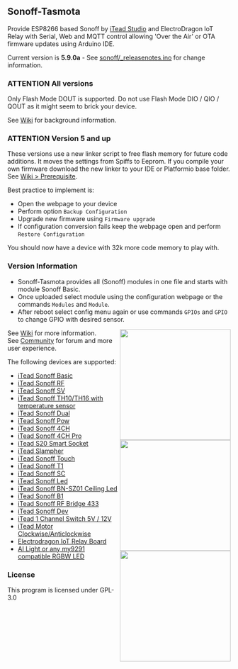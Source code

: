 ## Sonoff-Tasmota
Provide ESP8266 based Sonoff by [iTead Studio](https://www.itead.cc/) and ElectroDragon IoT Relay with Serial, Web and MQTT control allowing 'Over the Air' or OTA firmware updates using Arduino IDE.

Current version is **5.9.0a** - See [sonoff/_releasenotes.ino](https://github.com/arendst/Sonoff-Tasmota/blob/development/sonoff/_releasenotes.ino) for change information.

### ATTENTION All versions

Only Flash Mode DOUT is supported. Do not use Flash Mode DIO / QIO / QOUT as it might seem to brick your device.

See [Wiki](https://github.com/arendst/Sonoff-Tasmota/wiki/Theo's-Tasmota-Tips) for background information.

### ATTENTION Version 5 and up

These versions use a new linker script to free flash memory for future code additions. It moves the settings from Spiffs to Eeprom. If you compile your own firmware download the new linker to your IDE or Platformio base folder. See [Wiki > Prerequisite](https://github.com/arendst/Sonoff-Tasmota/wiki/Prerequisite).

Best practice to implement is:
- Open the webpage to your device
- Perform option ``Backup Configuration``
- Upgrade new firmware using ``Firmware upgrade``
- If configuration conversion fails keep the webpage open and perform ``Restore Configuration``

You should now have a device with 32k more code memory to play with.

### Version Information

- Sonoff-Tasmota provides all (Sonoff) modules in one file and starts with module Sonoff Basic.
- Once uploaded select module using the configuration webpage or the commands ```Modules``` and ```Module```.
- After reboot select config menu again or use commands ```GPIOs``` and ```GPIO``` to change GPIO with desired sensor.

<img src="https://github.com/arendst/arendst.github.io/blob/master/media/sonoffbasic.jpg" width="250" align="right" />

See [Wiki](https://github.com/arendst/Sonoff-Tasmota/wiki) for more information.<br />
See [Community](https://groups.google.com/d/forum/sonoffusers) for forum and more user experience.

The following devices are supported:
- [iTead Sonoff Basic](http://sonoff.itead.cc/en/products/sonoff/sonoff-basic)
- [iTead Sonoff RF](http://sonoff.itead.cc/en/products/sonoff/sonoff-rf)
- [iTead Sonoff SV](https://www.itead.cc/sonoff-sv.html)<img src="https://github.com/arendst/arendst.github.io/blob/master/media/sonoff_th.jpg" width="250" align="right" />
- [iTead Sonoff TH10/TH16 with temperature sensor](http://sonoff.itead.cc/en/products/sonoff/sonoff-th)
- [iTead Sonoff Dual](http://sonoff.itead.cc/en/products/sonoff/sonoff-dual)
- [iTead Sonoff Pow](http://sonoff.itead.cc/en/products/sonoff/sonoff-pow)
- [iTead Sonoff 4CH](http://sonoff.itead.cc/en/products/sonoff/sonoff-4ch)
- [iTead Sonoff 4CH Pro](http://sonoff.itead.cc/en/products/sonoff/sonoff-4ch-pro)
- [iTead S20 Smart Socket](http://sonoff.itead.cc/en/products/residential/s20-socket)
- [iTead Slampher](http://sonoff.itead.cc/en/products/residential/slampher-rf)
- [iTead Sonoff Touch](http://sonoff.itead.cc/en/products/residential/sonoff-touch)
- [iTead Sonoff T1](http://sonoff.itead.cc/en/products/residential/sonoff-t1)
- [iTead Sonoff SC](http://sonoff.itead.cc/en/products/residential/sonoff-sc)
- [iTead Sonoff Led](http://sonoff.itead.cc/en/products/appliances/sonoff-led)<img src="https://github.com/arendst/arendst.github.io/blob/master/media/sonoff4ch.jpg" height="250" align="right" />
- [iTead Sonoff BN-SZ01 Ceiling Led](http://sonoff.itead.cc/en/products/appliances/bn-sz01)
- [iTead Sonoff B1](http://sonoff.itead.cc/en/products/residential/sonoff-b1)
- [iTead Sonoff RF Bridge 433](http://sonoff.itead.cc/en/products/appliances/sonoff-rf-bridge-433)
- [iTead Sonoff Dev](https://www.itead.cc/sonoff-dev.html)
- [iTead 1 Channel Switch 5V / 12V](https://www.itead.cc/smart-home/inching-self-locking-wifi-wireless-switch.html)
- [iTead Motor Clockwise/Anticlockwise](https://www.itead.cc/smart-home/motor-reversing-wifi-wireless-switch.html)
- [Electrodragon IoT Relay Board](http://www.electrodragon.com/product/wifi-iot-relay-board-based-esp8266/)
- [AI Light or any my9291 compatible RGBW LED](http://www.ebay.com/itm/172644855726)


### License

This program is licensed under GPL-3.0
